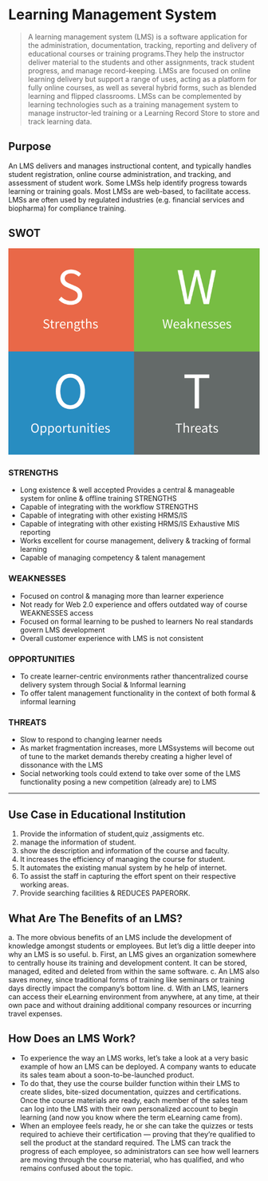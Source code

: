 # Learning Management System
>A learning management system (LMS) is a software application for the administration, documentation, tracking, reporting and delivery of educational courses or training programs.They help the instructor deliver material to the students and other assignments, track student progress, and manage record-keeping. LMSs are focused on online learning delivery but support a range of uses, acting as a platform for fully online courses, as well as several hybrid forms, such as blended learning and flipped classrooms. LMSs can be complemented by learning technologies such as a training management system to manage instructor-led training or a Learning Record Store to store and track learning data.

## Purpose
An LMS delivers and manages instructional content, and typically handles student registration, online course administration, and tracking, and assessment of student work. Some LMSs help identify progress towards learning or training goals. Most LMSs are web-based, to facilitate access. LMSs are often used by regulated industries (e.g. financial services and biopharma) for compliance training.

## SWOT
![SWOT](./image/SWOT.png)
### STRENGTHS
- Long existence & well accepted Provides a central & manageable system for online & offline training STRENGTHS
- Capable of integrating with the workflow STRENGTHS
- Capable of integrating with other existing HRMS/IS
- Capable of integrating with other existing HRMS/IS Exhaustive MIS reporting
- Works excellent for course management, delivery & tracking of formal learning
- Capable of managing competency & talent management 
### WEAKNESSES
- Focused on control & managing more than learner experience 
- Not ready for Web 2.0 experience and offers outdated way of course WEAKNESSES access 
- Focused on formal learning to be pushed to learners No real standards govern LMS development
- Overall customer experience with LMS is not consistent 
### OPPORTUNITIES
- To create learner-centric environments rather thancentralized course delivery system through Social & Informal learning
- To offer talent management functionality in the context of both formal & informal learning 
### THREATS
- Slow to respond to changing learner needs
- As market fragmentation increases, more LMSsystems will become out of tune to the market demands thereby creating a higher level of dissonance with the LMS
- Social networking tools could extend to take over some of the LMS functionality posing a new competition (already are) to LMS

---
## Use Case in Educational Institution
1. Provide the information of student,quiz ,assigments etc.
2. manage the information of student.
3. show the description and information of the course and faculty.
4. It increases the efficiency of managing the course for student.
5. It automates the existing manual system by he help of internet.
6. To assist the staff in capturing the effort spent on their respective working areas.
7. Provide searching facilities & REDUCES PAPERORK.

## What Are The Benefits of an LMS?
a. The more obvious benefits of an LMS include the development of knowledge amongst students or employees. But let’s dig a little deeper into why an LMS is so useful.
b. First, an LMS gives an organization somewhere to centrally house its training and development content. It can be stored, managed, edited and deleted from within the same software.
c. An LMS also saves money, since traditional forms of training like seminars or training days directly impact the company’s bottom line. 
d. With an LMS, learners can access their eLearning environment from anywhere, at any time, at their own pace and without draining additional company resources or incurring travel expenses.

## How Does an LMS Work?
- To experience the way an LMS works, let’s take a look at a very basic example of how an LMS can be deployed.
A company wants to educate its sales team about a soon-to-be-launched product.
- To do that, they use the course builder function within their LMS to create slides, bite-sized documentation, quizzes and certifications. Once the course materials are ready, each member of the sales team can log into the LMS with their own personalized account to begin learning (and now you know where the term eLearning came from).
- When an employee feels ready, he or she can take the quizzes or tests required to achieve their certification — proving that they’re qualified to sell the product at the standard required.
The LMS can track the progress of each employee, so administrators can see how well learners are moving through the course material, who has qualified, and who remains confused about the topic.
